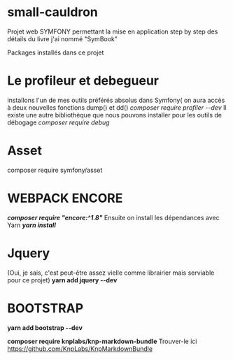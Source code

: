 # small-cauldron
Projet web SYMFONY permettant la mise en application step by step des détails du livre j'ai nommé "SymBook"

Packages installés dans ce projet

# Le profileur et debegueur
 installons l'un de mes outils préférés absolus dans Symfony( on aura accès à deux nouvelles fonctions dump() et dd()
_composer require profiler --dev_
Il existe une autre bibliothèque que nous pouvons installer pour les outils de débogage
_composer require debug_

# Asset
composer require symfony/asset

# WEBPACK ENCORE
_**composer require "encore:^1.8"**_
Ensuite on install les dépendances avec Yarn
_**yarn install**_

# Jquery 
(Oui, je sais, c'est peut-être assez vielle comme librairier mais serviable pour ce projet)
**yarn add jquery --dev**

# BOOTSTRAP 
**yarn add bootstrap --dev**

**composer require knplabs/knp-markdown-bundle** 
Trouver-le ici https://github.com/KnpLabs/KnpMarkdownBundle

